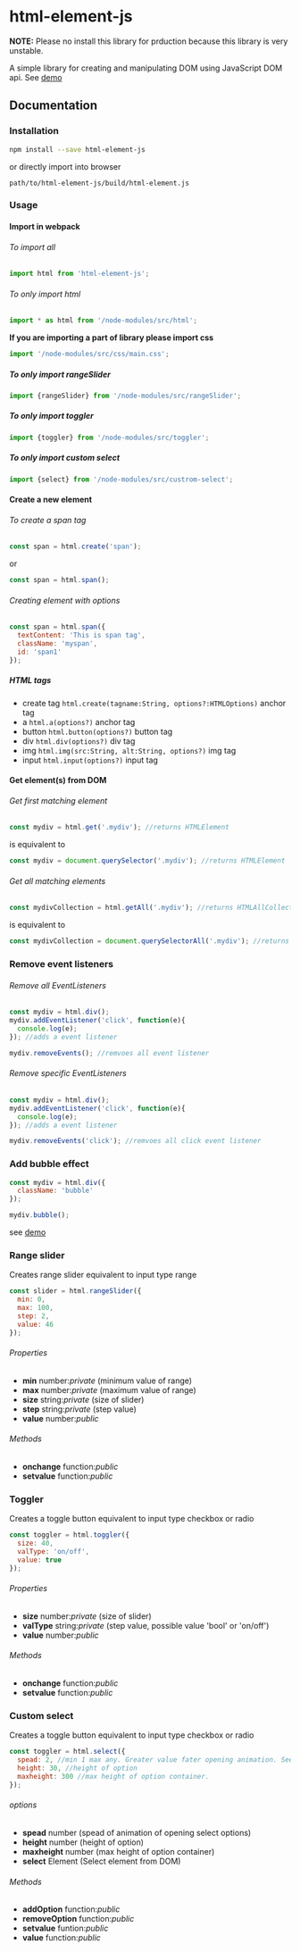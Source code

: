 # html-element-js

**NOTE:** Please no install this library for prduction because this library is very unstable.

A simple library for creating and manipulating DOM using JavaScript DOM api.
See [demo](https://deadlyjack.github.io/html-element-js/build/)

## Documentation

### Installation

```bash
npm install --save html-element-js
```

or directly import into browser

```text
path/to/html-element-js/build/html-element.js
```

### Usage

#### Import in webpack

###### To import all

```javascript
import html from 'html-element-js';
```

###### To only import html

```javascript
import * as html from '/node-modules/src/html';
```

**If you are importing a part of library please import css**

```javascript
import '/node-modules/src/css/main.css';
```

##### To only import rangeSlider

```javascript
import {rangeSlider} from '/node-modules/src/rangeSlider';
```

##### To only import toggler

```javascript
import {toggler} from '/node-modules/src/toggler';
```

##### To only import custom select

```javascript
import {select} from '/node-modules/src/custrom-select';
```

#### Create a new element

###### To create a span tag

```javascript
const span = html.create('span');
```

or

```javascript
const span = html.span();
```

###### Creating element with options

```javascript
const span = html.span({
  textContent: 'This is span tag',
  className: 'myspan',
  id: 'span1'
});
```

##### HTML tags
* create tag `html.create(tagname:String, options?:HTMLOptions)` anchor tag
* a `html.a(options?)` anchor tag
* button `html.button(options?)` button tag
* div `html.div(options?)` div tag
* img `html.img(src:String, alt:String, options?)` img tag
* input `html.input(options?)` input tag

#### Get element(s) from DOM

###### Get first matching element

```javascript
const mydiv = html.get('.mydiv'); //returns HTMLElement
```

is equivalent to 

```javascript
const mydiv = document.querySelector('.mydiv'); //returns HTMLElement
```

###### Get all matching elements

```javascript
const mydivCollection = html.getAll('.mydiv'); //returns HTMLAllCollection
```

is equivalent to

```javascript
const mydivCollection = document.querySelectorAll('.mydiv'); //returns HTMLAllCollection
```

### Remove event listeners

###### Remove all EventListeners

```javascript
const mydiv = html.div();
mydiv.addEventListener('click', function(e){
  console.log(e);
}); //adds a event listener

mydiv.removeEvents(); //remvoes all event listener
```

###### Remove specific EventListeners

```javascript
const mydiv = html.div();
mydiv.addEventListener('click', function(e){
  console.log(e);
}); //adds a event listener

mydiv.removeEvents('click'); //remvoes all click event listener
```

### Add bubble effect

```javascript
const mydiv = html.div({
  className: 'bubble'
});

mydiv.bubble();
```

see [demo](https://deadlyjack.github.io/html-element-js/#bubble)

### Range slider

Creates range slider equivalent to input type range

```javascript
const slider = html.rangeSlider({
  min: 0,
  max: 100,
  step: 2,
  value: 46
});
```

###### Properties
* **min** number:*private* (minimum value of range)
* **max** number:*private* (maximum value of range)
* **size** string:*private* (size of slider)
* **step** string:*private* (step value)
* **value** number:*public*

###### Methods
* **onchange** function:*public*
* **setvalue** function:*public*

### Toggler

Creates a toggle button equivalent to input type checkbox or radio

```javascript
const toggler = html.toggler({
  size: 40,
  valType: 'on/off',
  value: true
});
```

###### Properties
* **size** number:*private* (size of slider)
* **valType** string:*private* (step value, possible value 'bool' or 'on/off')
* **value** number:*public*

###### Methods
* **onchange** function:*public*
* **setvalue** function:*public*

### Custom select

Creates a toggle button equivalent to input type checkbox or radio

```javascript
const toggler = html.select({
  spead: 2, //min 1 max any. Greater value fater opening animation. See in demo
  height: 30, //height of option
  maxheight: 300 //max height of option container.
});
```

###### options
* **spead** number (spead of animation of opening select options)
* **height** number (height of option)
* **maxheight** number (max height of option container)
* **select** Element (Select element from DOM)

###### Methods
* **addOption** function:*public*
* **removeOption** function:*public*
* **setvalue** funtion:*public*
* **value** function:*public*

